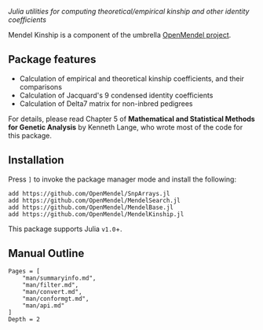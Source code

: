 *Julia utilities for computing theoretical/empirical kinship and other identity coefficients*

Mendel Kinship is a component of the umbrella [OpenMendel project](https://github.com/OpenMendel). 

## Package features
+ Calculation of empirical and theoretical kinship coefficients, and their comparisons
+ Calculation of Jacquard's 9 condensed identity coefficients
+ Calculation of Delta7 matrix for non-inbred pedigrees

For details, please read Chapter 5 of **Mathematical and Statistical Methods for Genetic Analysis** by Kenneth Lange, who wrote most of the code for this package. 

## Installation
Press `]` to invoke the package manager mode and install the following:
```
add https://github.com/OpenMendel/SnpArrays.jl
add https://github.com/OpenMendel/MendelSearch.jl
add https://github.com/OpenMendel/MendelBase.jl
add https://github.com/OpenMendel/MendelKinship.jl
```

This package supports Julia `v1.0`+.

## Manual Outline

```@contents
Pages = [
    "man/summaryinfo.md",
    "man/filter.md",
    "man/convert.md",
    "man/conformgt.md",
    "man/api.md"
]
Depth = 2
```
